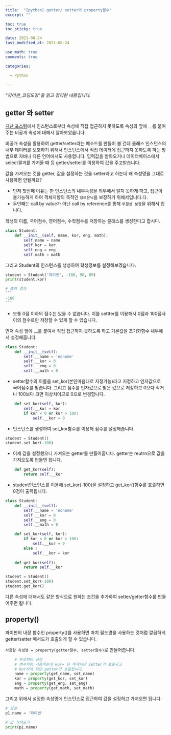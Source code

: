 ```yaml
---
title:  "[python] getter/ setter와 property함수"
excerpt: ""

toc: true
toc_sticky: true

date: 2021-08-24
last_modified_at: 2021-08-24

use_math: true
comments: true

categories:

  - Python

---
```


_"파이썬\_코딩도장"을 읽고 정리한 내용입니다._



## getter 와 setter

[지난 포스팅](https://2sehi.github.io/python/40_Python_Basic/#%EB%B9%84%EA%B3%B5%EA%B0%9C-%EC%86%8D%EC%84%B1)에서 인스턴스로부터 속성에 직접 접근하지 못하도록 속성의 앞에 \__를  붙여주는 비공개 속성에 대해서 알아보았습니다. 

비공개 속성을 활용하여 getter/setter라는 메소드를 만들어 볼 건데 클래스 인스턴스의 내부 데이터를 보호하기 위해서 인스턴스에서 직접 데이터에 접근하지 못하도록 하는 방법으로 자바나 다른 언어에서도 사용합니다. 입력값을 받아오거나 데이터베이스에서 select결과를 가져올 때 등 getter/setter를 이용하여 값을 주고받습니다.

값을 가져오는 것을 getter, 값을 설정하는 것을 setter라고 하는데 왜 속성명을 그대로 사용하면 안될까요? 


- 먼저 첫번째 이유는 한 인스턴스의 내부속성을 외부에서 알지 못하게 하고, 접근이 불가능하게 하여 객체지향의 목적인 `정보은닉`을 보장하기 위해서입니다.다.
- 두번째는 call by value가 아닌 call by reference를 통해 `무결성 보장`을 위해서 입니다.


학생의 이름, 국어점수, 영어점수, 수학점수를 저장하는 클래스를 생성한다고 합시다.

```python
class Student:
    def __init__(self, name, kor, eng, math):
        self.name = name
        self.kor = kor
        self.eng = eng
        self.math = math
```



그리고 Student의 인스턴스를 생성하여 학생정보를 설정해보겠습니다.

````python
student = Student('파이썬', -100, 90, 89)
print(student.kor)

# 출력 결과
```
-100
```
````



- 보통 0점 이하의 점수는 있을 수 없습니다. 이를 settter를 이용해서 0점과 100점사이의 점수로만 저장할 수 있게 할 수 있습니다.

먼저 속성 앞에 __를 붙여서 직접 접근하지 못하도록 하고 기본값을 초기화함수 내부에서 설정해줍니다.

```python
class Student:
    def __init__(self):
        self.__name = 'noname'
        self.__kor = 0
        self.__eng = 0
        self.__math = 0

```



- setter함수의 이름을 set_kor(본인마음대로 지정가능)라고 지정하고 인자값으로 국어점수를 받습니다.  그리고 점수를 인자값으로 받은 값으로 저장하고 0보다 작거나 100보다 크면 이상치이므로 0으로 변경합니다.

```python
    def set_kor(self, kor):
        self.__kor = kor
        if kor < 0 or kor > 100: 
            self.__kor = 0
```



- 인스턴스를 생성하여  set_kor함수를 이용해 점수를 설정해줍니다.

```python
student = Student()
student.set_kor(-100)
```



- 이제 값을 설정했으니 가져오는 getter를 만들어줍니다. getter는 reutrn으로 값을 가져오도록 만들면 됩니다.

```python
    def get_kor(self):
        return self.__kor
```



- student인스턴스를 이용해 set_kor(-100)을 설정하고 get_kor()함수를 호출하면 0점이 출력됩니다.

```python
class Student:
    def __init__(self):
        self.__name = 'noname'
        self.__kor = 0
        self.__eng = 0
        self.__math = 0

    def set_kor(self, kor):
        if kor < 0 or kor > 100: 
            self.__kor = 0
        else :
            self.__kor = kor
            
    def get_kor(self):
        return self.__kor

student = Student()
student.set_kor(-100)
student.get_kor()
```





다른 속성에 대해서도 같은 방식으로 원하는 조건을 추가하여 setter/getter함수를 만들어주면 됩니다.



## property()

파이썬의 내장 함수인 property()를 사용하면 마치 필드명을 사용하는 것처럼 깔끔하게 getter/setter 메서드가 호출되게 할 수 있습니다.

`사용할 속성명 = property(getter함수, setter함수)`로 만들어줍니다.

```python
    # 프로퍼티 생성
    # 변수처럼 사용하는데 kor= 은 하게되면 setter가 호출되고 
    # kor하게 되면 getter가 호출됩니다.
    name = property(get_name, set_name)
    kor = property(get_kor, set_kor)
    eng = property(get_eng, set_eng)
    math = property(get_math, set_math)
```



그리고 위에서 설정한 속성명에 인스턴스로 접근하여 값을 설정하고 가져오면 됩니다.

```python
# 설정
p1.name = '파이썬'

# 값 가져오기
print(p1.name)
```

